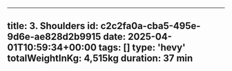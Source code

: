 ---
  title: 3. Shoulders
  id: c2c2fa0a-cba5-495e-9d6e-ae828d2b9915
  date: 2025-04-01T10:59:34+00:00
  tags: []
  type: 'hevy'
  totalWeightInKg: 4,515kg
  duration: 37 min
  ---
  